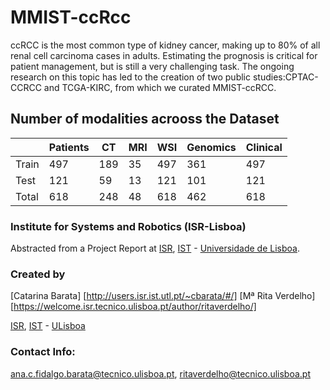 # MMIST-ccRcc

ccRCC is the most common type of kidney cancer, making up to 80% of all renal cell carcinoma cases in adults. Estimating the prognosis is critical for patient management, but
is still a very challenging task. The ongoing research on this topic has led to the creation of two public studies:CPTAC-CCRCC and TCGA-KIRC, from which we curated MMIST-ccRCC. 

## Number of modalities acrooss the Dataset

  |       | Patients | CT | MRI | WSI | Genomics | Clinical |
  |-------|----------|----|-----|-----|----------|----------|
  | Train | 497 | 189 | 35 | 497 | 361 | 497 |
  | Test  | 121 | 59 | 13| 121| 101 | 121 |
  | Total | 618 | 248 | 48 | 618 | 462 | 618 |
  

### Institute for Systems and Robotics (ISR-Lisboa)
Abstracted from a Project Report at [ISR](http://welcome.isr.tecnico.ulisboa.pt/), [IST](http://tecnico.ulisboa.pt/) - [Universidade de Lisboa](http://ulisboa.pt/).


### Created by
[Catarina Barata] [http://users.isr.ist.utl.pt/~cbarata/#/] 
[Mª Rita Verdelho] [https://welcome.isr.tecnico.ulisboa.pt/author/ritaverdelho/]    
 
[ISR](http://welcome.isr.tecnico.ulisboa.pt/), [IST](http://tecnico.ulisboa.pt/) - [ULisboa](http://ulisboa.pt/)

### Contact Info: 
[ana.c.fidalgo.barata@tecnico.ulisboa.pt](ana.c.fidalgo.barata@tecnico.ulisboa.pt), [ritaverdelho@tecnico.ulisboa.pt](@tecnico.ulisboa.pt)


  

